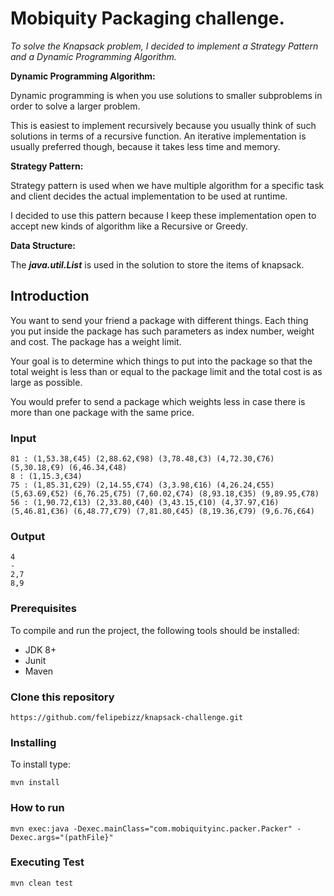 # Mobiquity Packaging challenge.


_To solve the Knapsack problem, I decided to implement a Strategy Pattern and a Dynamic Programming Algorithm._

 **Dynamic Programming Algorithm:**
  
 Dynamic programming is when you use solutions to smaller subproblems in order to solve a larger problem.
 
 This is easiest to implement recursively because you usually think of such solutions in terms of a recursive
 function. An iterative implementation is usually preferred though, because it takes less time and memory.

 **Strategy Pattern:**
  
Strategy pattern is used when we have multiple algorithm for a specific task and client decides the actual 
implementation to be used at runtime.

I decided to use this pattern because I keep these implementation open to accept
new kinds of algorithm like a Recursive or Greedy.
 
 **Data Structure:**
 
The ***java.util.List*** is used in the solution to store the items of knapsack.


## Introduction

You want to send your friend a package with different things. Each thing you put inside the package has such parameters as index number, weight and cost. The package has a weight limit.  

Your goal is to determine which things to put into the package so that the total weight is less than or equal to the package limit and the total cost is as large as possible.

You would prefer to send a package which weights less in case there is more than one package with the same price.

### Input

```
81 : (1,53.38,€45) (2,88.62,€98) (3,78.48,€3) (4,72.30,€76) (5,30.18,€9) (6,46.34,€48)
8 : (1,15.3,€34)
75 : (1,85.31,€29) (2,14.55,€74) (3,3.98,€16) (4,26.24,€55) (5,63.69,€52) (6,76.25,€75) (7,60.02,€74) (8,93.18,€35) (9,89.95,€78)
56 : (1,90.72,€13) (2,33.80,€40) (3,43.15,€10) (4,37.97,€16) (5,46.81,€36) (6,48.77,€79) (7,81.80,€45) (8,19.36,€79) (9,6.76,€64)
```

### Output

```
4
- 
2,7 
8,9
```

### Prerequisites

To compile and run the project, the following tools should be installed:
* JDK 8+
* Junit
* Maven

### Clone this repository
```
https://github.com/felipebizz/knapsack-challenge.git   
```

### Installing

To install type: 

```
mvn install
```

### How to run

```
mvn exec:java -Dexec.mainClass="com.mobiquityinc.packer.Packer" -Dexec.args="(pathFile}"
```

 
 ### Executing Test
 ```
 mvn clean test
```